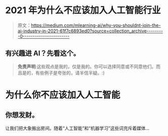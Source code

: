# 2021 年为什么不应该加入人工智能行业

> 原文：<https://medium.com/mlearning-ai/why-you-shouldnt-join-the-ai-industry-in-2021-61f7c6893ed0?source=collection_archive---------0----------------------->

## 有兴趣进 AI？先看这个。

> **免责声明**:这些观点是我的，仅是我的。你可以选择同意或不同意他们。而且是的，有些例子是夸张的，请半信半疑。:)

# 为什么你不应该加入人工智能

## 你想发财。

让我们把大象搬出房间。随着“人工智能”和“机器学习”这些词充斥着媒体…